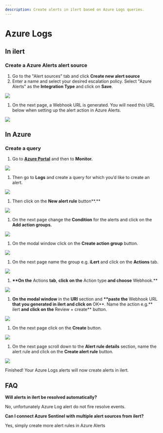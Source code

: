 ```yaml
---
description: Create alerts in ilert based on Azure Logs queries.
---
```


# Azure Logs

## In ilert <a href="#in-ilert" id="in-ilert"></a>

### Create a Azure Alerts alert source <a href="#create-alert-source" id="create-alert-source"></a>

1. Go to the "Alert sources" tab and click **Create new alert source**
2. Enter a name and select your desired escalation policy. Select "Azure Alerts" as the **Integration Type** and click on **Save**.

![](<../../.gitbook/assets/iLert (34).png>)

1. On the next page, a Webhook URL is generated. You will need this URL below when setting up the alert action in Azure Alerts.

![](<../../.gitbook/assets/iLert (35).png>)

## In Azure <a href="#in-splunk" id="in-splunk"></a>

### Create a query <a href="#create-action-sequences" id="create-action-sequences"></a>

1. Go to [**Azure Portal**](https://portal.azure.com) and then to **Monitor.**

![](<../../.gitbook/assets/Home\_-\_Microsoft\_Azure (6).png>)

1. Then go to **Logs** and create a query for which you’d like to create an alert.

![](../../.gitbook/assets/Monitor\_-\_Microsoft\_Azure.png)

1. Then click on the **New alert rule** button\*\*.\*\*

![](../../.gitbook/assets/Logs\_-\_Microsoft\_Azure.png)

1. On the next page change the **Condition** for the alerts and click on the **Add action groups.**

![](<../../.gitbook/assets/1 (1) (1).png>)

1. On the modal window click on the **Create action group** button.

![](<../../.gitbook/assets/2 (1) (1).png>)

1. On the next page name the group e.g. **iLert** and click on the **Actions** tab.

![](<../../.gitbook/assets/3 (1) (1).png>)

1. **\*\*On the** Actions **tab**, **click on the** Action type **and choose** Webhook.\*\*

![](<../../.gitbook/assets/4 (1).png>)

1. **On the modal window** in the **URI** section and **\*\*paste the** Webhook URL **that you generated in ilert and click on** OK\*\*. Name the action e.g.\*\* ilert **and click on the** Review + create\*\* button.

![](<../../.gitbook/assets/5 (1).png>)

1. On the next page click on the **Create** button.

![](<../../.gitbook/assets/6 (1).png>)

1. On the next page scroll down to the **Alert rule details** section, name the alert rule and click on the **Create alert rule** button.

![](<../../.gitbook/assets/7 (1).png>)

Finished! Your Azure Logs alerts will now create alerts in ilert.

## FAQ <a href="#faq" id="faq"></a>

**Will alerts in ilert be resolved automatically?**

No, unfortunately Azure Log alert do not fire resolve events.

**Can I connect Azure Sentinel with multiple alert sources from ilert?**

Yes, simply create more alert rules in Azure Alerts
